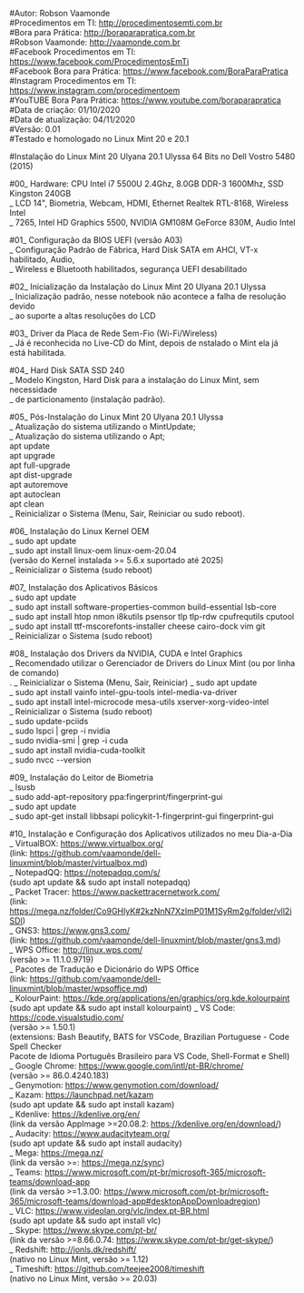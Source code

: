 #Autor: Robson Vaamonde<br>
#Procedimentos em TI: http://procedimentosemti.com.br<br>
#Bora para Prática: http://boraparapratica.com.br<br>
#Robson Vaamonde: http://vaamonde.com.br<br>
#Facebook Procedimentos em TI: https://www.facebook.com/ProcedimentosEmTi<br>
#Facebook Bora para Prática: https://www.facebook.com/BoraParaPratica<br>
#Instagram Procedimentos em TI: https://www.instagram.com/procedimentoem<br>
#YouTUBE Bora Para Prática: https://www.youtube.com/boraparapratica<br>
#Data de criação: 01/10/2020<br>
#Data de atualização: 04/11/2020<br>
#Versão: 0.01<br>
#Testado e homologado no Linux Mint 20 e 20.1

#Instalação do Linux Mint 20 Ulyana 20.1 Ulyssa 64 Bits no Dell Vostro 5480 (2015)

#00_ Hardware: CPU Intel i7 5500U 2.4Ghz, 8.0GB DDR-3 1600Mhz, SSD Kingston 240GB<br>
	_ LCD 14", Biometria, Webcam, HDMI, Ethernet Realtek RTL-8168, Wireless Intel<br>
	_ 7265, Intel HD Graphics 5500, NVIDIA GM108M GeForce 830M, Audio Intel 

#01_ Configuração da BIOS UEFI (versão A03)<br>
	_ Configuração Padrão de Fábrica, Hard Disk SATA em AHCI, VT-x habilitado, Audio,<br>
	_ Wireless e Bluetooth habilitados, segurança UEFI desabilitado
	
#02_ Inicialização da Instalação do Linux Mint 20 Ulyana 20.1 Ulyssa<br>
	_ Inicialização padrão, nesse notebook não acontece a falha de resolução devido<br>
	_ ao suporte a altas resoluções do LCD

#03_ Driver da Placa de Rede Sem-Fio (Wi-Fi/Wireless)<br>
	_ Já é reconhecida no Live-CD do Mint, depois de nstalado o Mint ela já está habilitada.

#04_ Hard Disk SATA SSD 240<br>
	_ Modelo Kingston, Hard Disk para a instalação do Linux Mint, sem necessidade<br>
	_ de particionamento (instalação padrão).
	
#05_ Pós-Instalação do Linux Mint 20 Ulyana 20.1 Ulyssa<br>
	_ Atualização do sistema utilizando o MintUpdate;<br>
	_ Atualização do sistema utilizando o Apt;<br>
		apt update<br>
        apt upgrade<br>
        apt full-upgrade<br>
        apt dist-upgrade<br>
        apt autoremove<br>
        apt autoclean<br>
        apt clean<br>
	_ Reinicializar o Sistema (Menu, Sair, Reiniciar ou sudo reboot).

#06_ Instalação do Linux Kernel OEM<br>
    _ sudo apt update<br>
    _ sudo apt install linux-oem linux-oem-20.04<br>
		(versão do Kernel instalada >= 5.6.x suportado até 2025)<br>
   	_ Reinicializar o Sistema (sudo reboot)<br>

#07_ Instalação dos Aplicativos Básicos<br>
	_ sudo apt update<br>
	_ sudo apt install software-properties-common build-essential lsb-core<br>
	_ sudo apt install htop nmon i8kutils psensor tlp tlp-rdw cpufrequtils cputool<br>
	_ sudo apt install ttf-mscorefonts-installer cheese cairo-dock vim git<br>
	_ Reinicializar o Sistema (sudo reboot)

#08_ Instalação dos Drivers da NVIDIA, CUDA e Intel Graphics<br>
	_ Recomendado utilizar o Gerenciador de Drivers do Linux Mint (ou por linha de comando)<br>.
	_ Reinicializar o Sistema (Menu, Sair, Reiniciar)
	_ sudo apt update<br>
	_ sudo apt install vainfo intel-gpu-tools intel-media-va-driver<br>
	_ sudo apt install intel-microcode mesa-utils xserver-xorg-video-intel<br>
	_ Reinicializar o Sistema (sudo reboot)<br>
	_ sudo update-pciids<br>
	_ sudo lspci | grep -i nvidia<br>
	_ sudo nvidia-smi | grep -i cuda<br>
	_ sudo apt install nvidia-cuda-toolkit<br>
	_ sudo nvcc --version

#09_ Instalação do Leitor de Biometria<br>
	_ lsusb<br>
	_ sudo add-apt-repository ppa:fingerprint/fingerprint-gui<br>
	_ sudo apt update<br>
	_ sudo apt-get install libbsapi policykit-1-fingerprint-gui fingerprint-gui

#10_ Instalação e Configuração dos Aplicativos utilizados no meu Dia-a-Dia<br>
	_ VirtualBOX: https://www.virtualbox.org/<br>
        (link: https://github.com/vaamonde/dell-linuxmint/blob/master/virtualbox.md)<br>
	_ NotepadQQ: https://notepadqq.com/s/<br>
        (sudo apt update && sudo apt install notepadqq)<br>
	_ Packet Tracer: https://www.packettracernetwork.com/<br>
        (link: https://mega.nz/folder/Co9GHIyK#2kzNnN7XzImP01M1SyRm2g/folder/vll2iSDI)<br>
	_ GNS3: https://www.gns3.com/<br>
        (link: https://github.com/vaamonde/dell-linuxmint/blob/master/gns3.md)<br>
	_ WPS Office: http://linux.wps.com/<br>
        (versão >= 11.1.0.9719)<br>
    _ Pacotes de Tradução e Dicionário do WPS Office<br>
        (link: https://github.com/vaamonde/dell-linuxmint/blob/master/wpsoffice.md)<br>
	_ KolourPaint: https://kde.org/applications/en/graphics/org.kde.kolourpaint<br>
        (sudo apt update && sudo apt install kolourpaint)
	_ VS Code: https://code.visualstudio.com/<br>
        (versão >= 1.50.1)<br>
        (extensions: Bash Beautify, BATS for VSCode, Brazilian Portuguese - Code Spell Checker<br>
        Pacote de Idioma Português Brasileiro para VS Code, Shell-Format e Shell)<br>
	_ Google Chrome: https://www.google.com/intl/pt-BR/chrome/<br>
        (versão >= 86.0.4240.183)<br>
	_ Genymotion: https://www.genymotion.com/download/<br>
	_ Kazam: https://launchpad.net/kazam<br>
        (sudo apt update && sudo apt install kazam)<br>
	_ Kdenlive: https://kdenlive.org/en/<br>
        (link da versão AppImage >=20.08.2: https://kdenlive.org/en/download/)<br> 
	_ Audacity: https://www.audacityteam.org/<br>
        (sudo apt update && sudo apt install audacity)<br>
	_ Mega: https://mega.nz/<br>
        (link da versão >=: https://mega.nz/sync)<br>
	_ Teams: https://www.microsoft.com/pt-br/microsoft-365/microsoft-teams/download-app<br>
        (link da versão >=1.3.00: https://www.microsoft.com/pt-br/microsoft-365/microsoft-teams/download-app#desktopAppDownloadregion)<br>
	_ VLC: https://www.videolan.org/vlc/index.pt-BR.html<br>
        (sudo apt update && sudo apt install vlc)<br>
	_ Skype: https://www.skype.com/pt-br/<br>
        (link da versão >=8.66.0.74: https://www.skype.com/pt-br/get-skype/)<br>
    _ Redshift: http://jonls.dk/redshift/<br>
        (nativo no Linux Mint, versão >= 1.12)<br>
    _ Timeshift: https://github.com/teejee2008/timeshift<br>
        (nativo no Linux Mint, versão >= 20.03)
